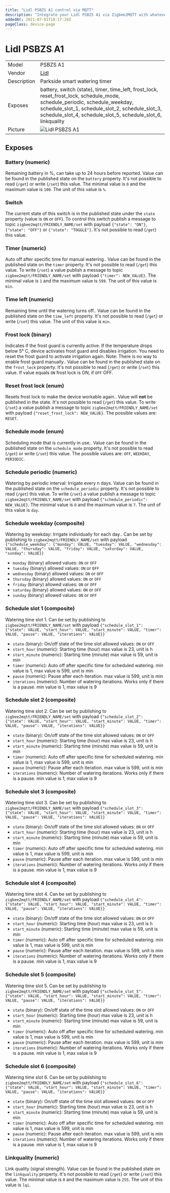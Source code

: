 ```yaml
---
title: "Lidl PSBZS A1 control via MQTT"
description: "Integrate your Lidl PSBZS A1 via Zigbee2MQTT with whatever smart home infrastructure you are using without the vendor's bridge or gateway."
addedAt: 2021-07-01T18:17:29Z
pageClass: device-page
---
```


<!-- !!!! -->
<!-- ATTENTION: This file is auto-generated through docgen! -->
<!-- You can only edit the "Notes"-Section between the two comment lines "Notes BEGIN" and "Notes END". -->
<!-- Do not use h1 or h2 heading within "## Notes"-Section. -->
<!-- !!!! -->

# Lidl PSBZS A1

|     |     |
|-----|-----|
| Model | PSBZS A1  |
| Vendor  | [Lidl](/supported-devices/#v=Lidl)  |
| Description | Parkside smart watering timer |
| Exposes | battery, switch (state), timer, time_left, frost_lock, reset_frost_lock, schedule_mode, schedule_periodic, schedule_weekday, schedule_slot_1, schedule_slot_2, schedule_slot_3, schedule_slot_4, schedule_slot_5, schedule_slot_6, linkquality |
| Picture | ![Lidl PSBZS A1](https://www.zigbee2mqtt.io/images/devices/PSBZS-A1.jpg) |


<!-- Notes BEGIN: You can edit here. Add "## Notes" headline if not already present. -->


<!-- Notes END: Do not edit below this line -->




## Exposes

### Battery (numeric)
Remaining battery in %, can take up to 24 hours before reported.
Value can be found in the published state on the `battery` property.
It's not possible to read (`/get`) or write (`/set`) this value.
The minimal value is `0` and the maximum value is `100`.
The unit of this value is `%`.

### Switch 
The current state of this switch is in the published state under the `state` property (value is `ON` or `OFF`).
To control this switch publish a message to topic `zigbee2mqtt/FRIENDLY_NAME/set` with payload `{"state": "ON"}`, `{"state": "OFF"}` or `{"state": "TOGGLE"}`.
It's not possible to read (`/get`) this value.

### Timer (numeric)
Auto off after specific time for manual watering..
Value can be found in the published state on the `timer` property.
It's not possible to read (`/get`) this value.
To write (`/set`) a value publish a message to topic `zigbee2mqtt/FRIENDLY_NAME/set` with payload `{"timer": NEW_VALUE}`.
The minimal value is `1` and the maximum value is `599`.
The unit of this value is `min`.

### Time left (numeric)
Remaining time until the watering turns off..
Value can be found in the published state on the `time_left` property.
It's not possible to read (`/get`) or write (`/set`) this value.
The unit of this value is `min`.

### Frost lock (binary)
Indicates if the frost guard is currently active. If the temperature drops below 5° C, device activates frost guard and disables irrigation. You need to reset the frost guard to activate irrigation again. Note: There is no way to enable frost guard manually..
Value can be found in the published state on the `frost_lock` property.
It's not possible to read (`/get`) or write (`/set`) this value.
If value equals `ON` frost lock is ON, if `OFF` OFF.

### Reset frost lock (enum)
Resets frost lock to make the device workable again..
Value will **not** be published in the state.
It's not possible to read (`/get`) this value.
To write (`/set`) a value publish a message to topic `zigbee2mqtt/FRIENDLY_NAME/set` with payload `{"reset_frost_lock": NEW_VALUE}`.
The possible values are: `RESET`.

### Schedule mode (enum)
Scheduling mode that is currently in use..
Value can be found in the published state on the `schedule_mode` property.
It's not possible to read (`/get`) or write (`/set`) this value.
The possible values are: `OFF`, `WEEKDAY`, `PERIODIC`.

### Schedule periodic (numeric)
Watering by periodic interval: Irrigate every n days.
Value can be found in the published state on the `schedule_periodic` property.
It's not possible to read (`/get`) this value.
To write (`/set`) a value publish a message to topic `zigbee2mqtt/FRIENDLY_NAME/set` with payload `{"schedule_periodic": NEW_VALUE}`.
The minimal value is `0` and the maximum value is `7`.
The unit of this value is `day`.

### Schedule weekday (composite)
Watering by weekday: Irrigate individually for each day..
Can be set by publishing to `zigbee2mqtt/FRIENDLY_NAME/set` with payload `{"schedule_weekday": {"monday": VALUE, "tuesday": VALUE, "wednesday": VALUE, "thursday": VALUE, "friday": VALUE, "saturday": VALUE, "sunday": VALUE}}`
- `monday` (binary) allowed values: `ON` or `OFF`
- `tuesday` (binary) allowed values: `ON` or `OFF`
- `wednesday` (binary) allowed values: `ON` or `OFF`
- `thursday` (binary) allowed values: `ON` or `OFF`
- `friday` (binary) allowed values: `ON` or `OFF`
- `saturday` (binary) allowed values: `ON` or `OFF`
- `sunday` (binary) allowed values: `ON` or `OFF`

### Schedule slot 1 (composite)
Watering time slot 1.
Can be set by publishing to `zigbee2mqtt/FRIENDLY_NAME/set` with payload `{"schedule_slot_1": {"state": VALUE, "start_hour": VALUE, "start_minute": VALUE, "timer": VALUE, "pause": VALUE, "iterations": VALUE}}`
- `state` (binary): On/off state of the time slot allowed values: `ON` or `OFF`
- `start_hour` (numeric): Starting time (hour) max value is 23, unit is h
- `start_minute` (numeric): Starting time (minute) max value is 59, unit is min
- `timer` (numeric): Auto off after specific time for scheduled watering. min value is 1, max value is 599, unit is min
- `pause` (numeric): Pause after each iteration. max value is 599, unit is min
- `iterations` (numeric): Number of watering iterations. Works only if there is a pause. min value is 1, max value is 9

### Schedule slot 2 (composite)
Watering time slot 2.
Can be set by publishing to `zigbee2mqtt/FRIENDLY_NAME/set` with payload `{"schedule_slot_2": {"state": VALUE, "start_hour": VALUE, "start_minute": VALUE, "timer": VALUE, "pause": VALUE, "iterations": VALUE}}`
- `state` (binary): On/off state of the time slot allowed values: `ON` or `OFF`
- `start_hour` (numeric): Starting time (hour) max value is 23, unit is h
- `start_minute` (numeric): Starting time (minute) max value is 59, unit is min
- `timer` (numeric): Auto off after specific time for scheduled watering. min value is 1, max value is 599, unit is min
- `pause` (numeric): Pause after each iteration. max value is 599, unit is min
- `iterations` (numeric): Number of watering iterations. Works only if there is a pause. min value is 1, max value is 9

### Schedule slot 3 (composite)
Watering time slot 3.
Can be set by publishing to `zigbee2mqtt/FRIENDLY_NAME/set` with payload `{"schedule_slot_3": {"state": VALUE, "start_hour": VALUE, "start_minute": VALUE, "timer": VALUE, "pause": VALUE, "iterations": VALUE}}`
- `state` (binary): On/off state of the time slot allowed values: `ON` or `OFF`
- `start_hour` (numeric): Starting time (hour) max value is 23, unit is h
- `start_minute` (numeric): Starting time (minute) max value is 59, unit is min
- `timer` (numeric): Auto off after specific time for scheduled watering. min value is 1, max value is 599, unit is min
- `pause` (numeric): Pause after each iteration. max value is 599, unit is min
- `iterations` (numeric): Number of watering iterations. Works only if there is a pause. min value is 1, max value is 9

### Schedule slot 4 (composite)
Watering time slot 4.
Can be set by publishing to `zigbee2mqtt/FRIENDLY_NAME/set` with payload `{"schedule_slot_4": {"state": VALUE, "start_hour": VALUE, "start_minute": VALUE, "timer": VALUE, "pause": VALUE, "iterations": VALUE}}`
- `state` (binary): On/off state of the time slot allowed values: `ON` or `OFF`
- `start_hour` (numeric): Starting time (hour) max value is 23, unit is h
- `start_minute` (numeric): Starting time (minute) max value is 59, unit is min
- `timer` (numeric): Auto off after specific time for scheduled watering. min value is 1, max value is 599, unit is min
- `pause` (numeric): Pause after each iteration. max value is 599, unit is min
- `iterations` (numeric): Number of watering iterations. Works only if there is a pause. min value is 1, max value is 9

### Schedule slot 5 (composite)
Watering time slot 5.
Can be set by publishing to `zigbee2mqtt/FRIENDLY_NAME/set` with payload `{"schedule_slot_5": {"state": VALUE, "start_hour": VALUE, "start_minute": VALUE, "timer": VALUE, "pause": VALUE, "iterations": VALUE}}`
- `state` (binary): On/off state of the time slot allowed values: `ON` or `OFF`
- `start_hour` (numeric): Starting time (hour) max value is 23, unit is h
- `start_minute` (numeric): Starting time (minute) max value is 59, unit is min
- `timer` (numeric): Auto off after specific time for scheduled watering. min value is 1, max value is 599, unit is min
- `pause` (numeric): Pause after each iteration. max value is 599, unit is min
- `iterations` (numeric): Number of watering iterations. Works only if there is a pause. min value is 1, max value is 9

### Schedule slot 6 (composite)
Watering time slot 6.
Can be set by publishing to `zigbee2mqtt/FRIENDLY_NAME/set` with payload `{"schedule_slot_6": {"state": VALUE, "start_hour": VALUE, "start_minute": VALUE, "timer": VALUE, "pause": VALUE, "iterations": VALUE}}`
- `state` (binary): On/off state of the time slot allowed values: `ON` or `OFF`
- `start_hour` (numeric): Starting time (hour) max value is 23, unit is h
- `start_minute` (numeric): Starting time (minute) max value is 59, unit is min
- `timer` (numeric): Auto off after specific time for scheduled watering. min value is 1, max value is 599, unit is min
- `pause` (numeric): Pause after each iteration. max value is 599, unit is min
- `iterations` (numeric): Number of watering iterations. Works only if there is a pause. min value is 1, max value is 9

### Linkquality (numeric)
Link quality (signal strength).
Value can be found in the published state on the `linkquality` property.
It's not possible to read (`/get`) or write (`/set`) this value.
The minimal value is `0` and the maximum value is `255`.
The unit of this value is `lqi`.

